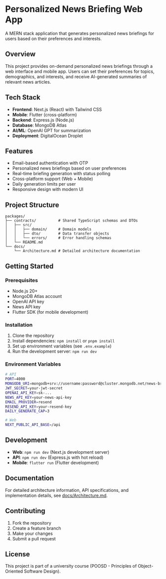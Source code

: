 # Personalized News Briefing Web App

A MERN stack application that generates personalized news briefings for users based on their preferences and interests.

## Overview

This project provides on-demand personalized news briefings through a web interface and mobile app. Users can set their preferences for topics, demographics, and interests, and receive AI-generated summaries of relevant news articles.

## Tech Stack

- **Frontend**: Next.js (React) with Tailwind CSS
- **Mobile**: Flutter (cross-platform)
- **Backend**: Express.js (Node.js)
- **Database**: MongoDB Atlas
- **AI/ML**: OpenAI GPT for summarization
- **Deployment**: DigitalOcean Droplet

## Features

- Email-based authentication with OTP
- Personalized news briefings based on user preferences
- Real-time briefing generation with status polling
- Cross-platform support (Web + Mobile)
- Daily generation limits per user
- Responsive design with modern UI

## Project Structure

```
packages/
├── contracts/          # Shared TypeScript schemas and DTOs
│   ├── src/
│   │   ├── domain/     # Domain models
│   │   ├── dto/        # Data transfer objects
│   │   └── errors/     # Error handling schemas
│   └── README.md
└── docs/
    └── Architecture.md # Detailed architecture documentation
```

## Getting Started

### Prerequisites

- Node.js 20+
- MongoDB Atlas account
- OpenAI API key
- News API key
- Flutter SDK (for mobile development)

### Installation

1. Clone the repository
2. Install dependencies: `npm install` or `pnpm install`
3. Set up environment variables (see `.env.example`)
4. Run the development server: `npm run dev`

### Environment Variables

```bash
# API
PORT=4000
MONGODB_URI=mongodb+srv://username:password@cluster.mongodb.net/news-briefing-app
JWT_SECRET=your-jwt-secret
OPENAI_API_KEY=sk-...
NEWS_API_KEY=your-news-api-key
EMAIL_PROVIDER=resend
RESEND_API_KEY=your-resend-key
DAILY_GENERATE_CAP=3

# Web
NEXT_PUBLIC_API_BASE=/api
```

## Development

- **Web**: `npm run dev` (Next.js development server)
- **API**: `npm run dev` (Express.js with hot reload)
- **Mobile**: `flutter run` (Flutter development)

## Documentation

For detailed architecture information, API specifications, and implementation details, see [docs/Architecture.md](docs/Architecture.md).

## Contributing

1. Fork the repository
2. Create a feature branch
3. Make your changes
4. Submit a pull request

## License

This project is part of a university course (POOSD - Principles of Object-Oriented Software Design).
